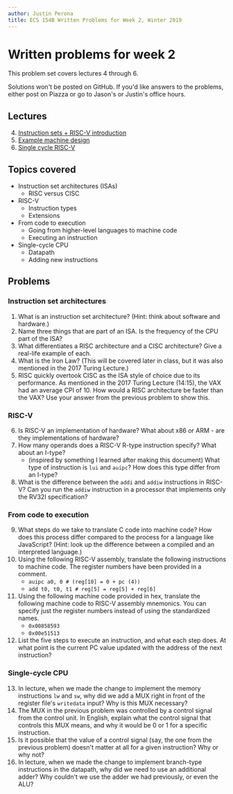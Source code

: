 ```yaml
---
author: Justin Perona
title: ECS 154B Written Problems for Week 2, Winter 2019
---
```


# Written problems for week 2

This problem set covers lectures 4 through 6.

Solutions won't be posted on GitHub.
If you'd like answers to the problems, either post on Piazza or go to Jason's or Justin's office hours.

## Lectures

4. [Instruction sets + RISC-V introduction](https://github.com/jlpteaching/ECS154B/blob/master/lecture%20notes/01-14-Lecture-4.pdf)
5. [Example machine design](https://github.com/jlpteaching/ECS154B/blob/master/lecture%20notes/01-16-Lecture-5.pdf)
6. [Single cycle RISC-V](https://github.com/jlpteaching/ECS154B/blob/master/lecture%20notes/01-18-Lecture-6.pdf)

## Topics covered

* Instruction set architectures (ISAs)
    * RISC versus CISC
* RISC-V
    * Instruction types
    * Extensions
* From code to execution
    * Going from higher-level languages to machine code
    * Executing an instruction
* Single-cycle CPU
    * Datapath
    * Adding new instructions

## Problems

### Instruction set architectures

1. What is an instruction set architecture? (Hint: think about software and hardware.)
2. Name three things that are part of an ISA. Is the frequency of the CPU part of the ISA?
3. What differentiates a RISC architecture and a CISC architecture? Give a real-life example of each.
4. What is the Iron Law? (This will be covered later in class, but it was also mentioned in the 2017 Turing Lecture.)
5. RISC quickly overtook CISC as the ISA style of choice due to its performance. As mentioned in the 2017 Turing Lecture (14:15), the VAX had an average CPI of 10. How would a RISC architecture be faster than the VAX? Use your answer from the previous problem to show this.

### RISC-V

6. Is RISC-V an implementation of hardware? What about x86 or ARM - are they implementations of hardware?
7. How many operands does a RISC-V R-type instruction specify? What about an I-type?
    * (inspired by something I learned after making this document) What type of instruction is `lui` and `auipc`? How does this type differ from an I-type?
8. What is the difference between the `addi` and `addiw` instructions in RISC-V? Can you run the `addiw` instruction in a processor that implements only the RV32I specification?

### From code to execution

9. What steps do we take to translate C code into machine code? How does this process differ compared to the process for a language like JavaScript? (Hint: look up the difference between a compiled and an interpreted language.)
10. Using the following RISC-V assembly, translate the following instructions to machine code. The register numbers have been provided in a comment.
    * `auipc a0, 0 # (reg[10] = 0 + pc (4))`
    * `add t0, t0, t1 # reg[5] = reg[5] + reg[6]`
11. Using the following machine code provided in hex, translate the following machine code to RISC-V assembly mnemonics. You can specify just the register numbers instead of using the standardized names.
    * `0x00858593`
    * `0x00e51513`
12. List the five steps to execute an instruction, and what each step does. At what point is the current PC value updated with the address of the next instruction?

### Single-cycle CPU

13. In lecture, when we made the change to implement the memory instructions `lw` and `sw`, why did we add a MUX right in front of the register file's `writedata` input? Why is this MUX necessary?
14. The MUX in the previous problem was controlled by a control signal from the control unit. In English, explain what the control signal that controls this MUX means, and why it would be 0 or 1 for a specific instruction.
15. Is it possible that the value of a control signal (say, the one from the previous problem) doesn't matter at all for a given instruction? Why or why not?
16. In lecture, when we made the change to implement branch-type instructions in the datapath, why did we need to use an additional adder? Why couldn't we use the adder we had previously, or even the ALU?
